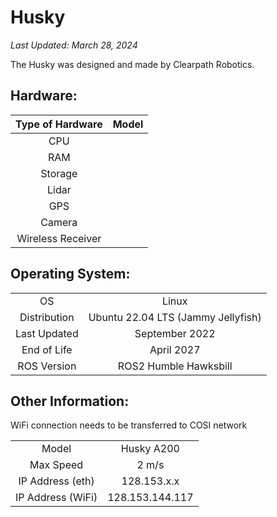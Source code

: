 # Husky

_Last Updated: March 28, 2024_

The Husky was designed and made by Clearpath Robotics.

## Hardware:

| Type of Hardware  | Model |
| :---------------: | :---: |
|        CPU        |       |
|        RAM        |       |
|      Storage      |       |
|       Lidar       |       |
|        GPS        |       |
|      Camera       |       |
| Wireless Receiver |       |

## Operating System:

|              |                                    |
| :----------: | :--------------------------------: |
|      OS      |               Linux                |
| Distribution | Ubuntu 22.04 LTS (Jammy Jellyfish) |
| Last Updated |           September 2022           |
| End of Life  |             April 2027             |
| ROS Version  |       ROS2 Humble Hawksbill        |


## Other Information:

WiFi connection needs to be transferred to COSI network

|                   |                 |
| :---------------: | :-------------: |
|       Model       |   Husky A200    |
|     Max Speed     |      2 m/s      |
| IP Address (eth)  |   128.153.x.x   |
| IP Address (WiFi) | 128.153.144.117 |